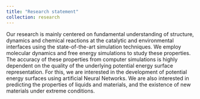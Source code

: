 ```yaml
---
title: "Research statement"
collection: research
---
```


<p align="center">

Our research is mainly centered on fundamental understanding of structure,
dynamics and chemical reactions at the catalytic and environmental interfaces
using the state-of-the-art simulation techniques. We employ molecular dynamics
and free energy simulations to study these properties. The accuracy of these
properties from computer simulations is highly dependent on the quality of the
underlying potential energy surface representation. For this, we are
interested in the development of potential energy surfaces using artificial
Neural Networks. We are also interested in predicting the properties of liquids
and materials, and the existence of new materials under extreme conditions. 

</p>

